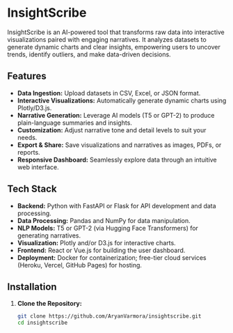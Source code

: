 # InsightScribe
InsightScribe is an AI-powered tool that transforms raw data into interactive visualizations paired with engaging narratives. It analyzes datasets to generate dynamic charts and clear insights, empowering users to uncover trends, identify outliers, and make data-driven decisions.



## Features

- **Data Ingestion:** Upload datasets in CSV, Excel, or JSON format.
- **Interactive Visualizations:** Automatically generate dynamic charts using Plotly/D3.js.
- **Narrative Generation:** Leverage AI models (T5 or GPT-2) to produce plain-language summaries and insights.
- **Customization:** Adjust narrative tone and detail levels to suit your needs.
- **Export & Share:** Save visualizations and narratives as images, PDFs, or reports.
- **Responsive Dashboard:** Seamlessly explore data through an intuitive web interface.

## Tech Stack

- **Backend:** Python with FastAPI or Flask for API development and data processing.
- **Data Processing:** Pandas and NumPy for data manipulation.
- **NLP Models:** T5 or GPT-2 (via Hugging Face Transformers) for generating narratives.
- **Visualization:** Plotly and/or D3.js for interactive charts.
- **Frontend:** React or Vue.js for building the user dashboard.
- **Deployment:** Docker for containerization; free-tier cloud services (Heroku, Vercel, GitHub Pages) for hosting.

## Installation

1. **Clone the Repository:**

   ```bash
   git clone https://github.com/AryanVarmora/insightscribe.git
   cd insightscribe
